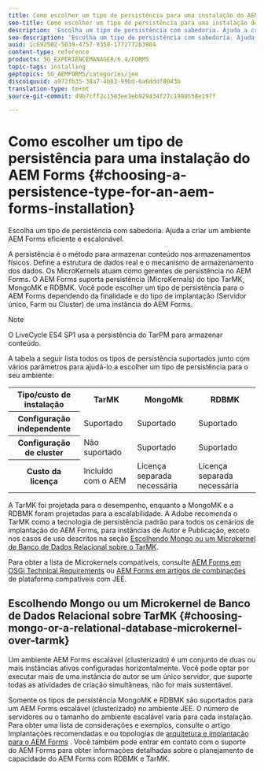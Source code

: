 ```yaml
---
title: Como escolher um tipo de persistência para uma instalação do AEM Forms
seo-title: Como escolher um tipo de persistência para uma instalação do AEM Forms
description: 'Escolha um tipo de persistência com sabedoria. Ajuda a criar um ambiente AEM Forms eficiente e escalonável. '
seo-description: 'Escolha um tipo de persistência com sabedoria. Ajuda a criar um ambiente AEM Forms eficiente e dimensionável. '
uuid: 1c692502-5039-4757-9358-1772772b3904
content-type: reference
products: SG_EXPERIENCEMANAGER/6.4/FORMS
topic-tags: installing
geptopics: SG_AEMFORMS/categories/jee
discoiquuid: a972fb35-38a7-4b83-99bd-6a6dddf8043b
translation-type: tm+mt
source-git-commit: 49b7cff2c1583ee1eb929434f27c1989558e197f

---
```



# Como escolher um tipo de persistência para uma instalação do AEM Forms {#choosing-a-persistence-type-for-an-aem-forms-installation}

Escolha um tipo de persistência com sabedoria. Ajuda a criar um ambiente AEM Forms eficiente e escalonável.

A persistência é o método para armazenar conteúdo nos armazenamentos físicos. Define a estrutura de dados real e o mecanismo de armazenamento dos dados. Os MicroKernels atuam como gerentes de persistência no AEM Forms. O AEM Forms suporta persistência (MicroKernals) do tipo TarMK, MongoMK e RDBMK. Você pode escolher um tipo de persistência para o AEM Forms dependendo da finalidade e do tipo de implantação (Servidor único, Farm ou Cluster) de uma instância do AEM Forms.

>[!NOTE]
>
>O LiveCycle ES4 SP1 usa a persistência do TarPM para armazenar conteúdo.

A tabela a seguir lista todos os tipos de persistência suportados junto com vários parâmetros para ajudá-lo a escolher um tipo de persistência para o seu ambiente:

<table> 
 <tbody>
  <tr>
   <th><strong>Tipo/custo de instalação</strong></th> 
   <th><strong>TarMK</strong></th> 
   <th><strong>MongoMk</strong></th> 
   <th><strong>RDBMK</strong></th> 
  </tr>
  <tr>
   <th><strong>Configuração independente</strong></th> 
   <td>Suportado<br /> </td> 
   <td>Suportado</td> 
   <td>Suportado</td> 
  </tr>
  <tr>
   <th><strong>Configuração de cluster</strong></th> 
   <td>Não suportado</td> 
   <td>Suportado</td> 
   <td>Suportado</td> 
  </tr>
  <tr>
   <th><strong>Custo da licença</strong></th> 
   <td>Incluído com o AEM </td> 
   <td>Licença separada necessária</td> 
   <td>Licença separada necessária</td> 
  </tr>
 </tbody>
</table>

A TarMK foi projetada para o desempenho, enquanto a MongoMK e a RDBMK foram projetadas para a escalabilidade. A Adobe recomenda o TarMK como a tecnologia de persistência padrão para todos os cenários de implantação do AEM Forms, para instâncias de Autor e Publicação, exceto nos casos de uso descritos na seção [Escolhendo Mongo ou um Microkernel de Banco de Dados Relacional sobre o TarMK](#p-choosing-mongo-or-a-relational-database-microkernel-over-tarmk-p).

Para obter a lista de Microkernels compatíveis, consulte [AEM Forms em OSGi Technical Requirements](/help/sites-deploying/technical-requirements.md) ou [AEM Forms em artigos de combinações](/help/forms/using/aem-forms-jee-supported-platforms.md) de plataforma compatíveis com JEE.

## Escolhendo Mongo ou um Microkernel de Banco de Dados Relacional sobre TarMK {#choosing-mongo-or-a-relational-database-microkernel-over-tarmk}

Um ambiente AEM Forms escalável (clusterizado) é um conjunto de duas ou mais instâncias ativas configuradas horizontalmente. Você pode optar por executar mais de uma instância do autor se um único servidor, que suporte todas as atividades de criação simultâneas, não for mais sustentável.

Somente os tipos de persistência MongoMK e RDBMK são suportados para um AEM Forms escalável (clusterizado) no ambiente JEE. O número de servidores ou o tamanho do ambiente escalável varia para cada instalação. Para obter uma lista de considerações e exemplos, consulte o artigo Implantações [](/help/sites-deploying/recommended-deploys.md) recomendadas e ou topologias de [arquitetura e implantação para o AEM Forms](/help/forms/using/aem-forms-architecture-deployment.md) . Você também pode entrar em contato com o suporte do AEM Forms para obter informações detalhadas sobre o planejamento de capacidade do AEM Forms com RDBMK e TarMK.
